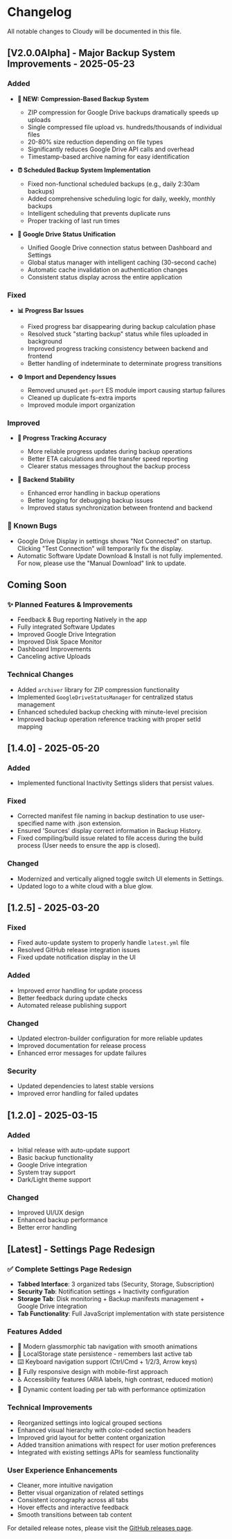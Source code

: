 # Changelog

All notable changes to Cloudy will be documented in this file.

## [V2.0.0Alpha] - Major Backup System Improvements - 2025-05-23

### Added
- **🚀 NEW: Compression-Based Backup System**
  - ZIP compression for Google Drive backups dramatically speeds up uploads
  - Single compressed file upload vs. hundreds/thousands of individual files
  - 20-80% size reduction depending on file types
  - Significantly reduces Google Drive API calls and overhead
  - Timestamp-based archive naming for easy identification

- **⏰ Scheduled Backup System Implementation**
  - Fixed non-functional scheduled backups (e.g., daily 2:30am backups)
  - Added comprehensive scheduling logic for daily, weekly, monthly backups
  - Intelligent scheduling that prevents duplicate runs
  - Proper tracking of last run times

- **🔧 Google Drive Status Unification**
  - Unified Google Drive connection status between Dashboard and Settings
  - Global status manager with intelligent caching (30-second cache)
  - Automatic cache invalidation on authentication changes
  - Consistent status display across the entire application

### Fixed
- **📊 Progress Bar Issues**
  - Fixed progress bar disappearing during backup calculation phase
  - Resolved stuck "starting backup" status while files uploaded in background
  - Improved progress tracking consistency between backend and frontend
  - Better handling of indeterminate to determinate progress transitions

- **⚙️ Import and Dependency Issues**
  - Removed unused `get-port` ES module import causing startup failures
  - Cleaned up duplicate fs-extra imports
  - Improved module import organization

### Improved
- **🎯 Progress Tracking Accuracy**
  - More reliable progress updates during backup operations
  - Better ETA calculations and file transfer speed reporting
  - Clearer status messages throughout the backup process

- **🔄 Backend Stability**
  - Enhanced error handling in backup operations
  - Better logging for debugging backup issues
  - Improved status synchronization between frontend and backend

  
### 🐛 Known Bugs
- Google Drive Display in settings shows "Not Connected" on startup. Clicking "Test Connection" will temporarily fix the display.
- Automatic Software Update Download & Install is not fully implemented. For now, please use the "Manual Download" link to update.

## Coming Soon

### ✨ Planned Features & Improvements
- Feedback & Bug reporting Natively in the app
- Fully integrated Software Updates
- Improved Google Drive Integration
- Improved Disk Space Monitor
- Dashboard Improvements
- Canceling active Uploads

### Technical Changes
- Added `archiver` library for ZIP compression functionality
- Implemented `GoogleDriveStatusManager` for centralized status management
- Enhanced scheduled backup checking with minute-level precision
- Improved backup operation reference tracking with proper setId mapping

## [1.4.0] - 2025-05-20

### Added

- Implemented functional Inactivity Settings sliders that persist values.

### Fixed

- Corrected manifest file naming in backup destination to use user-specified name with .json extension.
- Ensured 'Sources' display correct information in Backup History.
- Fixed compiling/build issue related to file access during the build process (User needs to ensure the app is closed).

### Changed

- Modernized and vertically aligned toggle switch UI elements in Settings.
- Updated logo to a white cloud with a blue glow.

## [1.2.5] - 2025-03-20

### Fixed
- Fixed auto-update system to properly handle `latest.yml` file
- Resolved GitHub release integration issues
- Fixed update notification display in the UI

### Added
- Improved error handling for update process
- Better feedback during update checks
- Automated release publishing support

### Changed
- Updated electron-builder configuration for more reliable updates
- Improved documentation for release process
- Enhanced error messages for update failures

### Security
- Updated dependencies to latest stable versions
- Improved error handling for failed updates

## [1.2.0] - 2025-03-15

### Added
- Initial release with auto-update support
- Basic backup functionality
- Google Drive integration
- System tray support
- Dark/Light theme support

### Changed
- Improved UI/UX design
- Enhanced backup performance
- Better error handling

## [Latest] - Settings Page Redesign

### ✅ Complete Settings Page Redesign
- **Tabbed Interface**: 3 organized tabs (Security, Storage, Subscription)
- **Security Tab**: Notification settings + Inactivity configuration
- **Storage Tab**: Disk monitoring + Backup manifests management + Google Drive integration  
- **Tab Functionality**: Full JavaScript implementation with state persistence

### Features Added
- 🎨 Modern glassmorphic tab navigation with smooth animations
- 💾 LocalStorage state persistence - remembers last active tab
- ⌨️ Keyboard navigation support (Ctrl/Cmd + 1/2/3, Arrow keys)
- 📱 Fully responsive design with mobile-first approach
- ♿ Accessibility features (ARIA labels, high contrast, reduced motion)
- 🔄 Dynamic content loading per tab with performance optimization

### Technical Improvements
- Reorganized settings into logical grouped sections
- Enhanced visual hierarchy with color-coded section headers
- Improved grid layout for better content organization
- Added transition animations with respect for user motion preferences
- Integrated with existing settings APIs for seamless functionality

### User Experience Enhancements
- Cleaner, more intuitive navigation
- Better visual organization of related settings
- Consistent iconography across all tabs
- Hover effects and interactive feedback
- Smooth transitions between tab content

For detailed release notes, please visit the [GitHub releases page](https://github.com/IEver3st/CloudyV2-Releases/releases).
